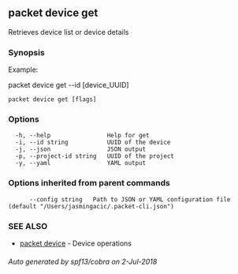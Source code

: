 ## packet device get

Retrieves device list or device details

### Synopsis

Example:
	
packet device get --id [device_UUID]

	

```
packet device get [flags]
```

### Options

```
  -h, --help                Help for get
  -i, --id string           UUID of the device
  -j, --json                JSON output
  -p, --project-id string   UUID of the project
  -y, --yaml                YAML output
```

### Options inherited from parent commands

```
      --config string   Path to JSON or YAML configuration file (default "/Users/jasmingacic/.packet-cli.json")
```

### SEE ALSO

* [packet device](packet_device.md)	 - Device operations

###### Auto generated by spf13/cobra on 2-Jul-2018
